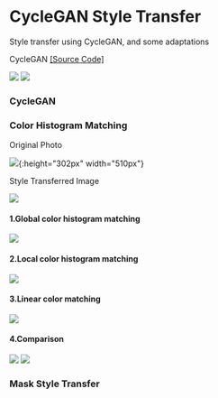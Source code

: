 CycleGAN Style Transfer
====
Style transfer using CycleGAN, and some adaptations

CycleGAN [[Source Code]](https://github.com/junyanz/CycleGAN "Code")  

![](/pic/sysu1.jpg)
![](/pic/sysu2.jpg)

### CycleGAN



### Color Histogram Matching

Original Photo

![](/pic/color_original.jpg){:height="302px" width="510px"}

Style Transferred Image

![](/pic/color_style.jpg)

#### 1.Global color histogram matching

![](/pic/color_matched1.jpg)

#### 2.Local color histogram matching

![](/pic/color_matched2.jpg)

#### 3.Linear color matching

![](/pic/color_matched3.jpg)

#### 4.Comparison

![](/pic/color_matched_all.jpg)
![](/pic/comparison.jpg)

### Mask Style Transfer
